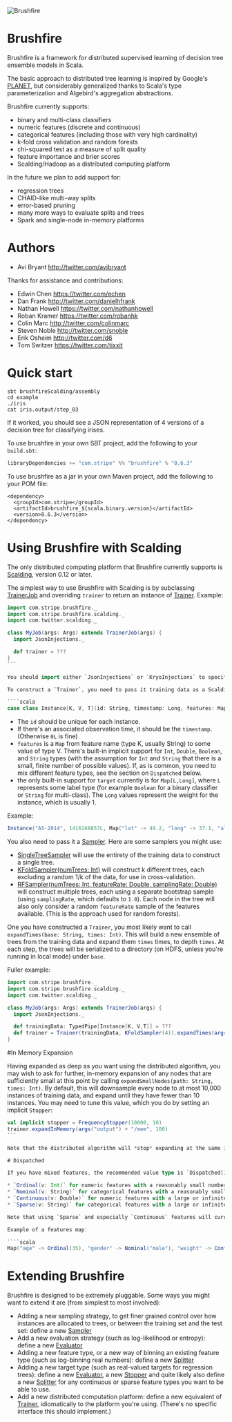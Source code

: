 ![Brushfire](brushfire.png)

Brushfire
=========

Brushfire is a framework for distributed supervised learning of decision tree ensemble models in Scala.

The basic approach to distributed tree learning is inspired by Google's [PLANET](http://static.googleusercontent.com/media/research.google.com/en/us/pubs/archive/36296.pdf), but considerably generalized thanks to Scala's type parameterization and Algebird's aggregation abstractions.

Brushfire currently supports:
* binary and multi-class classifiers
* numeric features (discrete and continuous)
* categorical features (including those with very high cardinality)
* k-fold cross validation and random forests
* chi-squared test as a measure of split quality
* feature importance and brier scores
* Scalding/Hadoop as a distributed computing platform

In the future we plan to add support for:
* regression trees
* CHAID-like multi-way splits
* error-based pruning
* many more ways to evaluate splits and trees
* Spark and single-node in-memory platforms

# Authors

* Avi Bryant <http://twitter.com/avibryant>

Thanks for assistance and contributions:

* Edwin Chen <https://twitter.com/echen>
* Dan Frank <http://twitter.com/danielhfrank>
* Nathan Howell <https://twitter.com/nathanhowell>
* Roban Kramer <https://twitter.com/robanhk>
* Colin Marc <http://twitter.com/colinmarc>
* Steven Noble <http://twitter.com/snoble>
* Erik Osheim <http://twitter.com/d6>
* Tom Switzer <https://twitter.com/tixxit>

# Quick start

````
sbt brushfireScalding/assembly
cd example
./iris
cat iris.output/step_03
````

If it worked, you should see a JSON representation of 4 versions of a decision tree for classifying irises.

To use brushfire in your own SBT project, add the following to your `build.sbt`:

```scala
libraryDependencies += "com.stripe" %% "brushfire" % "0.6.3"
```

To use brushfire as a jar in your own Maven project, add the following to your POM file:

```
<dependency>
  <groupId>com.stripe</groupId>
  <artifactId>brushfire_${scala.binary.version}</artifactId>
  <version>0.6.3</version>
</dependency>
```

# Using Brushfire with Scalding

The only distributed computing platform that Brushfire currently supports is [Scalding](http://github.com/twitter/scalding), version 0.12 or later.

The simplest way to use Brushfire with Scalding is by subclassing [TrainerJob](http://stripe.github.io/brushfire/#com.stripe.brushfire.scalding.TrainerJob) and overriding `trainer` to return an instance of [Trainer](http://stripe.github.io/brushfire/#com.stripe.brushfire.scalding.Trainer). Example:

````scala
import com.stripe.brushfire._
import com.stripe.brushfire.scalding._
import com.twitter.scalding._

class MyJob(args: Args) extends TrainerJob(args) {
  import JsonInjections._

  def trainer = ???
}
```

You should import either `JsonInjections` or `KryoInjections` to specify serialization in either JSON or base64-encoded Kryo, respectively; the former has the advantage of being human readable, the latter is more efficient, which can be important for very large trees.

To construct a `Trainer`, you need to pass it training data as a Scalding `TypedPipe` of Brushfire [Instance[K, V,T]](http://stripe.github.io/brushfire/#com.stripe.brushfire.Instance) objects. `Instance` looks like this:

````scala
case class Instance[K, V, T](id: String, timestamp: Long, features: Map[K, V], target: T)
````

* The `id` should be unique for each instance.
* If there's an associated observation time, it should be the `timestamp`. (Otherwise `0L` is fine)
* `features` is a `Map` from feature name (type K, usually String) to some value of type V. There's built-in implicit support for `Int`, `Double`, `Boolean`, and `String` types (with the assumption for `Int` and `String` that there is a small, finite number of possible values). If, as is common, you need to mix different feature types, see the section on `Dispatched` below.
* the only built-in support for `target` currently is for `Map[L,Long]`, where `L` represents some label type (for example `Boolean` for a binary classifier or `String` for multi-class). The `Long` values represent the weight for the instance, which is usually 1.

Example:
````scala
Instance("AS-2014", 1416168857L, Map("lat" -> 49.2, "long" -> 37.1, "altitude" -> 35000.0), Map(true -> 1L))
````

You also need to pass it a [Sampler](http://stripe.github.io/brushfire/#com.stripe.brushfire.Sampler). Here are some samplers you might use:

* [SingleTreeSampler](http://stripe.github.io/brushfire/#com.stripe.brushfire.SingleTreeSampler$) will use the entirety of the training data to construct a single tree.
* [KFoldSampler(numTrees: Int)](http://stripe.github.io/brushfire/#com.stripe.brushfire.KFoldSampler) will construct k different trees, each excluding a random 1/k of the data, for use in cross-validation.
* [RFSampler(numTrees: Int, featureRate: Double, samplingRate: Double)](http://stripe.github.io/brushfire/#com.stripe.brushfire.RFSampler) will construct multiple trees, each using a separate bootstrap sample (using `samplingRate`, which defaults to `1.0`). Each node in the tree will also only consider a random `featureRate` sample of the features available. (This is the approach used for random forests).

One you have constructed a `Trainer`, you most likely want to call
`expandTimes(base: String, times: Int)`. This will build a new ensemble of trees
from the training data and expand them `times` times, to depth `times`. At each
step, the trees will be serialized to a directory (on HDFS, unless you're
running in local mode) under `base`.

Fuller example:
````scala
import com.stripe.brushfire._
import com.stripe.brushfire.scalding._
import com.twitter.scalding._

class MyJob(args: Args) extends TrainerJob(args) {
  import JsonInjections._

  def trainingData: TypedPipe[Instance[K, V,T]] = ???
  def trainer = Trainer(trainingData, KFoldSampler(4)).expandTimes(args("output"), 5)
}
````

#In Memory Expansion

Having expanded as deep as you want using the distributed algorithm, you may wish to ask for further, in-memory expansion of any nodes that are sufficiently small at this point by calling `expandSmallNodes(path: String, times: Int)`. By default, this will downsample every node to at most 10,000 instances of training data, and expand until they have fewer than 10 instances. You may need to tune this value, which you do by setting an implicit `Stopper`:

````scala
val implicit stopper = FrequencyStopper(10000, 10)
trainer.expandInMemory(args("output") + "/mem", 100)
```

Note that the distributed algorithm will *stop* expanding at the same instance count that the in-memory algorithm wants, ie, 10,000 instances by default.

# Dispatched

If you have mixed features, the recommended value type is `Dispatched[Int,String,Double,String]`, which requires your feature values to match any one of these four cases:

* `Ordinal(v: Int)` for numeric features with a reasonably small number of possible values
* `Nominal(v: String)` for categorical features with a reasonably small number of possible values
* `Continuous(v: Double)` for numeric features with a large or infinite number of possible values
* `Sparse(v: String)` for categorical features with a large or infinite number of possible values

Note that using `Sparse` and especially `Continuous` features will currently slow learning down considerably. (But on the other hand, if you try to use `Ordinal` or `Nominal` with a feature that has hundreds of thousands of unique values, it will be even slower, and then fail).

Example of a features map:

````scala
Map("age" -> Ordinal(35), "gender" -> Nominal("male"), "weight" -> Continuous(130.23), "name" -> Sparse("John"))
````

# Extending Brushfire

Brushfire is designed to be extremely pluggable. Some ways you might want to extend it are (from simplest to most involved):

* Adding a new sampling strategy, to get finer grained control over how instances are allocated to trees, or between the training set and the test set: define a new [Sampler](http://stripe.github.io/brushfire/#com.stripe.brushfire.Sampler)
* Add a new evaluation strategy (such as log-likelihood or entropy): define a new [Evaluator](http://stripe.github.io/brushfire/#com.stripe.brushfire.Evaluator)
* Adding a new feature type, or a new way of binning an existing feature type (such as log-binning real numbers): define a new [Splitter](http://stripe.github.io/brushfire/#com.stripe.brushfire.Splitter)
* Adding a new target type (such as real-valued targets for regression trees): define a new [Evaluator](http://stripe.github.io/brushfire/#com.stripe.brushfire.Evaluator), a new [Stopper](http://stripe.github.io/brushfire/#com.stripe.brushfire.Stopper) and quite likely also define a new [Splitter](http://stripe.github.io/brushfire/#com.stripe.brushfire.Splitter) for any continuous or sparse feature types you want to be able to use.
* Add a new distributed computation platform: define a new equivalent of [Trainer](http://stripe.github.io/brushfire/#com.stripe.brushfire.scalding.Trainer), idiomatically to the platform you're using. (There's no specific interface this should implement.)
